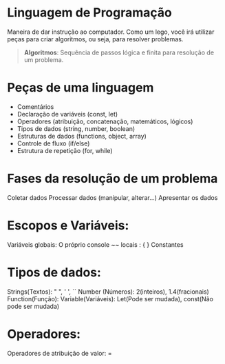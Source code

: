 # Linguagem de Programação

Maneira de dar instrução ao computador.
Como um lego, você irá utilizar peças para criar algoritmos, ou seja, para resolver problemas.
 > **Algoritmos**: Sequência de passos lógica e finita para resolução de um problema.

# Peças de uma linguagem

 - Comentários
 - Declaração de variáveis (const, let)
 - Operadores (atribuição, concatenação, matemáticos, lógicos)
 - Tipos de dados (string, number, boolean)
 - Estruturas de dados (functions, object, array)
 - Controle de fluxo (if/else)
 - Estrutura de repetição (for, while)

# Fases da resolução de um problema

 Coletar dados
 Processar dados (manipular, alterar...)
 Apresentar os dados

# Escopos e Variáveis:

Variáveis globais: O próprio console
~~ locais : { }
Constantes

# Tipos de dados:

  Strings(Textos): " ", ' ', `` 
  Number (Números): 2(inteiros), 1.4(fracionais)
  Function(Função):
  Variable(Variáveis): Let(Pode ser mudada), const(Não pode ser mudada)

# Operadores:

Operadores de atribuição de valor: =